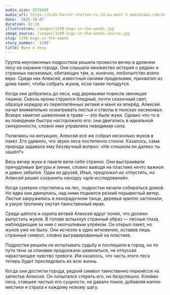 ```yaml
---
audio_size: 2978400
audio_url: https://kids-horror-stories-ru.s3.eu-west-1.amazonaws.com/audio/1198-bugs-in-the-woods.mp3
date: '2025-10-07'
duration: 02:28
illustration: /images/1198-bugs-in-the-woods.jpg
image_source: /images/1198-bugs-in-the-woods-source.jpg
slug: 1198-bugs-in-the-woods
story_number: '1198'
title: Жуки в лесу
---
```


Группа неугомонных подростков решила провести вечер в древнем лесу на окраине города. Они слышали множество историй о редких и странных насекомых, обитающих там, и, конечно, любопытство взяло верх. Среди них Алексей, известный своими проделками, прихватил из дома пакет, чтобы собрать жуков, если такие попадутся.

Когда они добрались до леса, над деревьями повисла звенящая тишина. Сквозь кроны струился бледный, почти сказочный свет, образуя коридор из переплетённых ветвей и маня их вперёд. Алексей начал внимательно осматривать листья и стволы в поисках насекомых. Вскоре заметил шевеление в траве — это были жуки. Однако что-то в их поведении быстро насторожило его: они двигались в идеальной синхронности, словно ими управляла невидимая сила.

Полагаясь на интуицию, Алексей всё же собрал несколько жуков в пакет. Его удивило, что звуки леса постепенно стихли. Казалось, сама природа задавала ему беззвучный вопрос: «Не слишком ли далеко ты зашёл?»

Весь вечер жуки в пакете вели себя странно. Они выстраивали причудливые фигуры и линии, словно выводя на пластике нечто важное и давно забытое. Один из друзей, Илья, предложил их отпустить, но Алексей решил сохранить находку «для исследований».

Когда сумерки спустились на лес, подростки начали собираться домой. Но едва они двинулись, над ними поднялся резкий порывистый ветер. Листья закружились в лихорадочном танце, деревья хрипло застонали, а узкую тропинку окутал таинственный мрак.

Среди шёпота и скрипа ветвей Алексей вдруг понял, что должен выпустить жуков. В голове вспыхнул странный образ — лесные глаза, наблюдающие за ним с молчаливым упрёком. Он открыл пакет, но жуков уже не было. Они исчезли в одно мгновение, оставив лишь странный символ, словно выгравированный на пластике.

Подростки решили не испытывать судьбу и поспешили в город, но по пути тени за спинами продолжали шевелиться, не отпуская нарастающее чувство тревоги. Им казалось, что часть этого леса теперь будет преследовать их всю жизнь.

Когда они достигли города, редкий символ таинственно перенёсся на запястье Алексея. Он попытался стереть его, но безуспешно. Клеймо леса, ставшее частью его сущности, не давало покоя, добавляя каплю мистики и страха к каждому новому шагу.